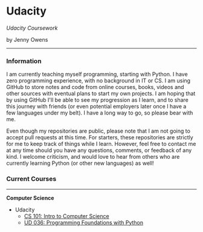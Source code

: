 # Udacity

*Udacity Coursework*

by Jenny Owens

---

### Information

I am currently teaching myself programming, starting with Python. I have zero
programming experience, with no background in IT or CS. I am using GitHub to store 
notes and code from online courses, books, videos and other sources with eventual 
plans to start my own projects. I am hoping that by using GitHub I'll be able to see 
my progression as I learn, and to share this journey with friends (or even potential
employers later once I have a few languages under my belt). I have a long way to go, 
so please bear with me. 

Even though my repositories are public, please note that I am not going to accept
pull requests at this time. For starters, these repositories are strictly for me
to keep track of things while I learn. However, feel free to contact me at any time 
should you have any questions, comments, or feedback of any kind. I welcome criticism, 
and would love to hear from others who are currently learning Python (or other new 
languages) as well!

### Current Courses

---

**Computer Science**

* Udacity
    * [CS 101: Intro to Computer Science](https://www.udacity.com/course/viewer#!/c-cs101)
    * [UD 036: Programming Foundations with Python](https://www.udacity.com/course/viewer#!/c-ud036)
